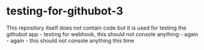 # testing-for-githubot-3
This repository itself does not contain code but it is used for testing the githubot app - testing for webhook, this should not console anything - again - again - this should not console anything this time
